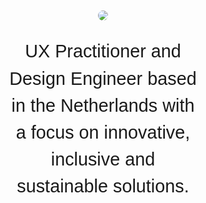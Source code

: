 <html>
<style>
nav ul{
	list-style: none !important;
	list-style-type: none !important;
	margin: 0;
	padding: 0;
	display: flex;
	gap:32px;
	justify-content: flex-end;
}
body{
    background: var(--bg-default);
    font-family: "Outfit", sans-serif;
    color: var(--fg-default);
    margin: auto;
    font-weight: 300;
    line-height: 1.5;
}
main{
	max-width: unset;
}
ul li {
    padding: 6px 0;
    list-style-type: square;
}
.effort-list li {
    font-size: clamp(18px, 16px + 0.3vw, 24px);
    line-height: 1.4;
    text-wrap: pretty;
}
.photo {
    background-image: url('./src/img/akos-cropped.jpg');
    background-size: cover;
    background-position: center;
}
#introduction{
    display:flex;
    align-items: center;
    justify-content: center;
    flex-direction: column;
    padding: 120px 0;
}
#introduction > p {
    text-align: center;
    /* font-size: 3em; */
    font-size: clamp(1.7em, 3vw, 3em);
    /* clamp   ^^^  */
    width: 60%;
    min-width: 280px;
}
.avatar-wrapper {
    width: 100%;
    height: 100%;
    display: flex;
    justify-content: flex-end;
}
.avatar {
    max-width: 200px;
    border-radius: 100%;
}
#core-values {
    display:flex;
    align-items: center;
    justify-content: center;
    flex-direction: column;
    margin: 64px auto;
}
#core-values > h3 {
    margin: 4px;
}
#core-values .work-card {
    text-align: center;
}
section {
    max-width: 1600px;
    margin: 0 auto;
    padding: 0 16px;
}
a:any-link{
    color: var(--fg-default);
}
hr {
    border: 0;
    border-top: 1px solid var(--fg-default) ;
}
h2 {
    font-size: 3em;
    font-weight: 500;
}
#about {
    margin-bottom: 40px;
}
.about-highlight {
    font-size: 1.4em;
    line-height: 1.4;
}
.about-description {
    font-size: 1.1em;
    line-height: 1.7;
}
#work {
    margin-bottom: 40px;
}
.work-card {
    border-radius: 20px;
    background: var(--bg-subtle);
    padding: 12px 16px;
    display: flex;
    flex-direction: column;
    gap: 4px;
}
.work-card > h3 {
    margin: 0;
}
.work-card > h4 {
    margin: 0;
}
.work-card > p {
    margin: 0;
}
.work-grid {
    display: flex; 
    flex-direction: column;
    gap: 16px;
}
.work-grid > a {
    text-decoration: none;
}
.project-grid {
  display: flex; 
  flex-direction: column;
  gap: 64px;
  margin-bottom: 64px;
}
.project-tile {
  display: flex;
  flex-direction: column;
  gap: 16px;
}
.project-title {
  display: flex;
  flex-wrap: wrap;
  gap: 8px;
}
.project-title > sup {
  font-family: "Google Sans Code", monospace;
}
.project-tile img {
  border-radius: 8px;
  aspect-ratio: 16 / 10;
}
.project-tile a, .project-tile h3 {
  margin: 0;
}
.project-tile p {
  margin: 0;
}
.project-metric {
  font-family: "Google Sans Code", monospace;
}
.result-header {
  font-weight:600;
  font-size: 1rem;
}
.result {
  font-size: 1rem;
}
/* .carousel */
img.reload {
    padding: 0.25em;
    display: block-inline;
    top: 6px;
    height: 0.9em;
  }
  .project-tags{
    font-weight: 500;
    text-transform: uppercase;
  }
  .carousel {
    width: 100%;
    max-width: 900px;
    padding: 0;
  }
  .carousel .carousel-items {
    padding: 0;
  }
  .carousel-image > img {
    width: 100%;
    border-radius: 0px;
    /* aspect-ratio: 16 / 10; */
  }
  .controls {
    display: flex;
    justify-content: space-between;
    align-items: center;
  }
  .controls > p {
    font-size: 1.2em;
  }
  .carousel-arrow {
    font-size: 1.5em;
    cursor: pointer;
    border: none;
    background: none;
    min-height: 44px;
    min-width: 44px;
    display: inline-flex;
    align-items: center;
    justify-content: center;
  }
  .carousel-arrow > svg {
    fill: var(--fg-default);
  }
  .carousel .carousel-items.focus {
    padding: 2px;
    border: solid 3px #005a9c;
  }
  .carousel .carousel-item {
    display: none;
    /* max-height: 400px; */
    max-width: 900px;
    overflow: hidden;
    width: 100%;
  }
  .carousel .carousel-item.active {
    display: block;
  }
  .carousel-arrow:hover {
    background-color: var(--bg-subtle);
  }
  /* More accessible carousel styles, with caption and controls above/below image */
  .carousel-moreaccessible {
    padding: 0;
    margin: 0;
    border: #eee solid 4px;
    border-radius: 5px;
  }
  /* Shared CSS for Pause and Tab Controls */
  .carousel-moreaccessible .controls {
    top: 0;
    left: 0;
    padding: 0.25em 0.25em 0;
  }
  .carousel.carousel-moreaccessible .controls {
    position: static;
    height: 36px;
  }
  .controls > button {
    min-height: 44px;
  }
  .carousel.carousel-moreaccessible .controls button.previous {
    right: 60px;
  }
  .carousel.carousel-moreaccessible .controls button.next {
    right: 6px;
  }
  .carousel-moreaccessible .carousel-items,
  .carousel-moreaccessible .carousel-items.focus {
    padding: 0;
    border: none;
  }
  .carousel-moreaccessible .carousel-items.focus .carousel-image a {
    padding: 2px;
    border: 3px solid #005a9c;
  }
  /* More accessible caption styling */
  .carousel-moreaccessible .carousel-item {
    padding: 0;
    margin: 0;
    max-height: none;
  }
  .carousel-moreaccessible .carousel-item .carousel-caption {
    position: static;
    padding: 0;
    margin: 0;
    height: 60px;
    color: black;
  }
footer svg {
    fill: var(--fg-default);
}
@media screen and (min-width: 600px) {
    #introduction {
        height: 100vh;
        padding: 0;
    }
    .about-highlight {
        font-size: 1.8em;
        line-height: 1.4;
    }   
    .about-description {
        font-size: 1.2em;
        line-height: 1.7;
    }
    .about-grid {
        margin-bottom: 40px;
        display: grid; 
        max-width: 1400px;
        grid-template-columns: 2fr 4fr; 
        grid-template-rows: 1fr; 
        grid-column-gap: 120px;
        grid-row-gap: 0px; 
    }
    .work-grid {
        display: grid; 
        grid-template-columns: 1fr 1fr; 
        grid-gap: 24px;
    }
    .work-card {
        padding: 40px 40px;
    }
    .project-grid {
        display: grid; 
        grid-template-columns: 1fr 1fr; 
        grid-gap: 48px;
    }
    .carousel .carousel-items {
        padding: 64px;
        background: #131313;
        border-radius: 24px;
      }
    section {
        padding: 0 40px;
    }
    .project-title {
      display: flex;
      flex-wrap: wrap;
      gap: 8px;
    }
}
</style>
        <section id="introduction">
            <img class="avatar" src="/assets/img/akos-2024.jpg" />
            <p>
                UX Practitioner and Design Engineer based in the Netherlands with a focus on innovative, inclusive and sustainable solutions.
            </p>
        </section>
        <hr>
        <section id="core-values">
            <h2>Core Values</h2>
            <div class="work-grid">
                <div class="work-card">
                    <h3>1. Inclusivity</h3>
                    <p>A design usable by anyone is a good product experience.</p>
                </div>
                <div class="work-card">
                    <h3>2. Simplicity</h3>
                    <p>Elegant, minimalist design approaches complex challenges with thoughtful, seemingly effortless solutions.</p>
                </div>
                <div class="work-card">
                    <h3>3. Empathy</h3>
                    <p>Listening to human pain-points and addressing them during design proposals.</p>
                </div>
                <div class="work-card">
                    <h3>4. Authenticity</h3>
                    <p>Everything has a character that us humans resonate with. Designing with this character in mind evolves the look-and-feel of a product.</p>
                </div>
                <div class="work-card">
                    <h3>5. Curiousity</h3>
                    <p>Continuous learning, experimentation drives innovation and growth.</p>
                </div>
              </div>
        </section>
        <hr>
        <section id="about">
                <h2>
                    About me
                </h2>
            <div class="work-grid">
                <div class="about-description">
                    <h3>Highlighted efforts</h3>
										<p>My mission is to nurture a healthy organisation with a high level of maturity.</p>
                    <ul class="effort-list">
                        <li>Shared language between Engineers and Designers via the Design System</li>
												<li>Creating a long-term vision for the future of both the Design System as a product and the Navigation team</li>
												<li>Facilitated workshops and Design Sprints</li>
												<li>Worked on the Growth Path for UX practitioners</li>
												<li>Created a framework to measure and amplify UX efforts</li>
												<li>Created a Definition of Done document and Figma widget for designers</li>
                    </ul>
                </div>
                <div class="about-description">
                    <h3>Core Skills</h3>
										<p>My skillset enables me to think strategically in cross-functional contexts.</p>
                    <p><strong>UX Leadership & Mentorship:</strong> Organisational health, team growth, career coaching.</p>
                    <p><strong>UX Strategy & Operations:</strong> DesignOps, UX Maturity Programs, Design Systems Advocacy.</p>
                    <p><strong>Product Design:</strong> 10+ years in product design; 7+ years in B2B SaaS (UI/UX, accessibility, inclusive design).</p>
                    <p><strong>Research & Experience Design:</strong> UX Research, Empathic Design, Service Design, UX Copywriting.</p>
                    <p><strong>Prototyping & Engineering Fluency:</strong> From concept sketches to high-fidelity prototypes; coding familiarity (React, Vue3).</p>
                </div>
            </div>
        </section>
        <hr>
        <section id="projects">
                <h2>Projects</h2>
                <div class="project-grid">
                <div class="project-tile">
                      <img src="/assets/img/motie-2.jpg">
                      <div class="project-title">
                        <a href="/portfolio/ops-measuring-ux.html"><h3>Measuring UX</h3></a>
                        <sup>Ops</sup>
                      </div>
                      <div class="project-metric">
                        <p class="result-header">Description</p>
                        <p class="result">Creating a framework for connecting usability pain points and business goals.</p>
                      </div>
                      <div class="project-metric">
                        <p class="result-header">Result</p>
                        <p class="result">Shared language with PMs, higher engagement in product decisions.</p>
                      </div>
                  </div>
                  <div class="project-tile">
                      <img src="/assets/img/motie-2.jpg">
                      <div class="project-title">
                        <a href="/portfolio/ops-design-system.html"><h3>TOPdesk Design System</h3></a>
                        <sup>Ops</sup>
                      </div>
                      <div class="project-metric">
                        <p class="result-header">Description</p>
                        <p class="result">Shared language between developers and designers.</p>
                      </div>
                      <div class="project-metric">
                        <p class="result-header">Result</p>
                        <p class="result">Simplified design handoff process.</p>
                      </div>
                  </div>
                  <div class="project-tile">
                      <img src="/assets/img/motie-2.jpg">
                      <div class="project-title">
                        <a href="/portfolio/ux-ssp.html"><h3>TOPdesk Self-Service Portal </h3></a>
                        <sup>UX</sup>
                      </div>
                      <div class="project-metric">
                        <p class="result-header">Description</p>
                        <p class="result">AI-assisted search to fast-track users to meaningful answers to their questions.</p>
                      </div>
                      <div class="project-metric">
                        <p class="result-header">Result</p>
                        <p class="result">Shorter time on task, less incoming requests.</p>
                      </div>
                  </div>
                  <div class="project-tile">
                      <img src="/assets/img/motie-2.jpg">
                      <div class="project-title">
                        <a href="/portfolio/ux-zurvey.html"><h3>zurvey.io</h3></a>
                        <sup>UX</sup>
                      </div>
                      <div class="project-metric">
                        <p class="result-header">Description</p>
                        <p class="result">Creating a workflow for multilingual survey editing.</p>
                      </div>
                      <div class="project-metric">
                        <p class="result-header">Result</p>
                        <p class="result">Less overhead, more inclusive authoring tool.</p>
                      </div>
                  </div>
                  <div class="project-tile">
                      <img src="/assets/img/motie-2.jpg">
                      <div class="project-title">
                        <a href="/portfolio/uxdev-motie.html"><h3>motie.</h3></a>
                        <sup>UX+Dev</sup>
                      </div>
                      <div class="project-metric">
                        <p class="result-header">Description</p>
                        <p class="result">Modular, distraction-free notetaking.</p>
                      </div>
                  </div>
                  <div class="project-tile">
                      <img src="/assets/img/music-thumbnail.png">
                      <div class="project-title">
                        <a href="/portfolio/uxdev-sample-instruments.html"><h3>Sample Instruments</h3></a>
                        <sup>UX+Dev</sup>
                      </div>
                      <div class="project-metric">
                        <p class="result-header">Description</p>
                        <p class="result">Sample based virtual instruments, recorded note-by-note.</p>
                      </div>
                  </div>
              </div>
        </section>
</html>
